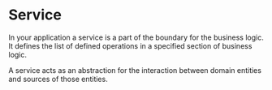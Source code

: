 # Service

In your application a service is a part of the boundary for the business logic. It defines the list of defined operations in a specified section of business logic.

A service acts as an abstraction for the interaction between domain entities and sources of those entities.
